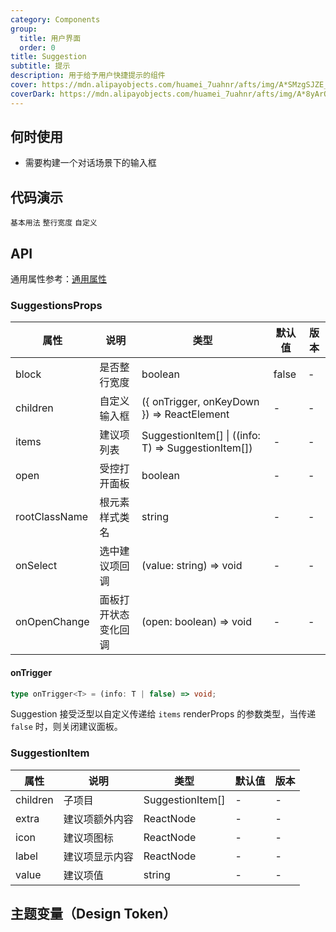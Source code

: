 ```yaml
---
category: Components
group:
  title: 用户界面
  order: 0
title: Suggestion
subtitle: 提示
description: 用于给予用户快捷提示的组件
cover: https://mdn.alipayobjects.com/huamei_7uahnr/afts/img/A*SMzgSJZE_AwAAAAAAAAAAAAADrJ8AQ/original
coverDark: https://mdn.alipayobjects.com/huamei_7uahnr/afts/img/A*8yArQ43EGccAAAAAAAAAAAAADrJ8AQ/original
---
```


## 何时使用

- 需要构建一个对话场景下的输入框

## 代码演示

<!-- prettier-ignore -->
<code src="./demo/basic.tsx">基本用法</code>
<code src="./demo/block.tsx">整行宽度</code>
<code src="./demo/trigger.tsx">自定义</code>

## API

通用属性参考：[通用属性](/docs/react/common-props)

### SuggestionsProps

| 属性 | 说明 | 类型 | 默认值 | 版本 |
| --- | --- | --- | --- | --- |
| block | 是否整行宽度 | boolean | false | - |
| children | 自定义输入框 | ({ onTrigger, onKeyDown }) => ReactElement | - | - |
| items | 建议项列表 | SuggestionItem[] \| ((info: T) => SuggestionItem[]) | - | - |
| open | 受控打开面板 | boolean | - | - |
| rootClassName | 根元素样式类名 | string | - | - |
| onSelect | 选中建议项回调 | (value: string) => void | - | - |
| onOpenChange | 面板打开状态变化回调 | (open: boolean) => void | - | - |

#### onTrigger

```typescript | pure
type onTrigger<T> = (info: T | false) => void;
```

Suggestion 接受泛型以自定义传递给 `items` renderProps 的参数类型，当传递 `false` 时，则关闭建议面板。

### SuggestionItem

| 属性     | 说明           | 类型             | 默认值 | 版本 |
| -------- | -------------- | ---------------- | ------ | ---- |
| children | 子项目         | SuggestionItem[] | -      | -    |
| extra    | 建议项额外内容 | ReactNode        | -      | -    |
| icon     | 建议项图标     | ReactNode        | -      | -    |
| label    | 建议项显示内容 | ReactNode        | -      | -    |
| value    | 建议项值       | string           | -      | -    |

## 主题变量（Design Token）

<ComponentTokenTable component="Suggestion"></ComponentTokenTable>
